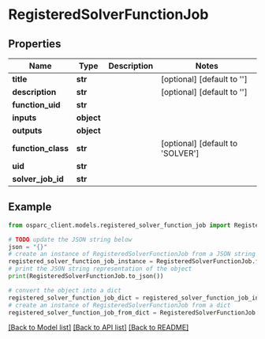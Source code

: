 # RegisteredSolverFunctionJob


## Properties

Name | Type | Description | Notes
------------ | ------------- | ------------- | -------------
**title** | **str** |  | [optional] [default to '']
**description** | **str** |  | [optional] [default to '']
**function_uid** | **str** |  | 
**inputs** | **object** |  | 
**outputs** | **object** |  | 
**function_class** | **str** |  | [optional] [default to 'SOLVER']
**uid** | **str** |  | 
**solver_job_id** | **str** |  | 

## Example

```python
from osparc_client.models.registered_solver_function_job import RegisteredSolverFunctionJob

# TODO update the JSON string below
json = "{}"
# create an instance of RegisteredSolverFunctionJob from a JSON string
registered_solver_function_job_instance = RegisteredSolverFunctionJob.from_json(json)
# print the JSON string representation of the object
print(RegisteredSolverFunctionJob.to_json())

# convert the object into a dict
registered_solver_function_job_dict = registered_solver_function_job_instance.to_dict()
# create an instance of RegisteredSolverFunctionJob from a dict
registered_solver_function_job_from_dict = RegisteredSolverFunctionJob.from_dict(registered_solver_function_job_dict)
```
[[Back to Model list]](../README.md#documentation-for-models) [[Back to API list]](../README.md#documentation-for-api-endpoints) [[Back to README]](../README.md)


